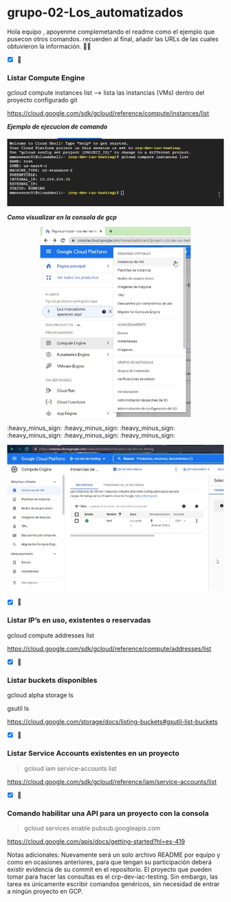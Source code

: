 # grupo-02-Los_automatizados

Hola equipo , apoyenme complemetando el readme como el ejemplo que pusecon otros comandos.
recuerden al final, añadir las URLs de las cuales obtuvieron la información.
:technologist:

- [x] :memo:
### Listar Compute Engine  
gcloud compute instances list  --> lista las instancias (VMs) dentro del proyecto configurado
git

https://cloud.google.com/sdk/gcloud/reference/compute/instances/list

<em><strong> Ejemplo de ejecucion de comando  </strong></em>
<p align="center">
<img src="Imagenes/comando_CE.jpg" width="550">
</p>
<em><strong> Como visualizar en la consola de gcp </strong></em>
<p align="center">
<img src="Imagenes/Compute Engine.jpg" width="350">
</p>
<p>
:heavy_minus_sign: :heavy_minus_sign: :heavy_minus_sign: :heavy_minus_sign: :heavy_minus_sign: :heavy_minus_sign:
</p>
<p align="center">
<img src="Imagenes/compute engine_3.jpg" width="650">
</p>

- [x] :memo:
### Listar IP’s en uso, existentes o reservadas
gcloud compute addresses list

https://cloud.google.com/sdk/gcloud/reference/compute/addresses/list

- [x] :memo:
### Listar buckets disponibles
gcloud alpha storage ls

gsutil ls

https://cloud.google.com/storage/docs/listing-buckets#gsutil-list-buckets

- [x] :memo:
### Listar Service Accounts existentes en un proyecto
> gcloud iam service-accounts list

https://cloud.google.com/sdk/gcloud/reference/iam/service-accounts/list

- [x] :memo:
### Comando habilitar una API para un proyecto con la consola

> gcloud services enable pubsub.googleapis.com

https://cloud.google.com/apis/docs/getting-started?hl=es-419


Notas adicionales:
Nuevamente será un solo archivo README por equipo y como en ocasiones anteriores, para que tengan su participación deberá existir evidencia de su commit en el repositorio.
El proyecto que pueden tomar para hacer las consultas es el crp-dev-iac-testing. Sin embargo, las tarea es únicamente escribir comandos genéricos, sin necesidad de entrar a ningún proyecto en GCP.
